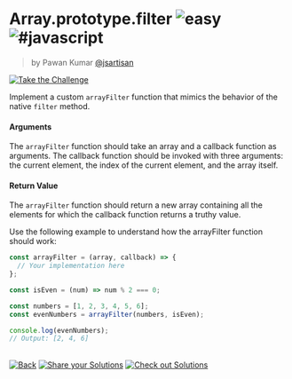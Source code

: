 <!--info-header-start--><h1>Array.prototype.filter <img src="https://img.shields.io/badge/-easy-7aad0c" alt="easy"/> <img src="https://img.shields.io/badge/-%23javascript-999" alt="#javascript"/></h1><blockquote><p>by Pawan Kumar <a href="https://github.com/jsartisan" target="_blank">@jsartisan</a></p></blockquote><p><a href="https://frontend-challenges.com/challenges/74-array-prototype-filter" target="_blank"><img src="https://img.shields.io/badge/-Take%20the%20Challenge-0d99ff?logo=javascript&logoColor=white" alt="Take the Challenge"/></a> </p><!--info-header-end-->

Implement a custom `arrayFilter` function that mimics the behavior of the native `filter` method.

#### Arguments
The `arrayFilter` function should take an array and a callback function as arguments. The callback function should be invoked with three arguments: the current element, the index of the current element, and the array itself. 

#### Return Value
The `arrayFilter` function should return a new array containing all the elements for which the callback function returns a truthy value.

Use the following example to understand how the arrayFilter function should work:

```js index.js
const arrayFilter = (array, callback) => {
  // Your implementation here
};

const isEven = (num) => num % 2 === 0;

const numbers = [1, 2, 3, 4, 5, 6];
const evenNumbers = arrayFilter(numbers, isEven);

console.log(evenNumbers);
// Output: [2, 4, 6]
```


<!--info-footer-start--><br><a href="../../README.md" target="_blank"><img src="https://img.shields.io/badge/-Back-grey" alt="Back"/></a> <a href="https://github.com/jsartisan/frontend-challenges/issues/new?template=answer.md&labels=answer,74,undefined&title=74%20-%20Array.prototype.filter%20-%20undefined&body=" target="_blank"><img src="https://img.shields.io/badge/-Share%20your%20Solutions-teal" alt="Share your Solutions"/></a> <a href="https://github.com/jsartisan/frontend-challenges/issues?q=label%3A74+label%3Aanswer+sort%3Areactions-%2B1-desc" target="_blank"><img src="https://img.shields.io/badge/-Check%20out%20Solutions-de5a77?logo=awesome-lists&logoColor=white" alt="Check out Solutions"/></a> <!--info-footer-end-->